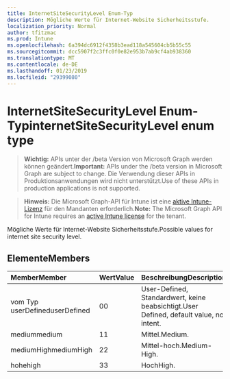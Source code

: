 ```yaml
---
title: InternetSiteSecurityLevel Enum-Typ
description: Mögliche Werte für Internet-Website Sicherheitsstufe.
localization_priority: Normal
author: tfitzmac
ms.prod: Intune
ms.openlocfilehash: 6a394dc6912f4358b3ead118a545604cb5b55c55
ms.sourcegitcommit: dcc5907f2c3ffc0f0e82e953b7ab9cf4ab938360
ms.translationtype: MT
ms.contentlocale: de-DE
ms.lasthandoff: 01/23/2019
ms.locfileid: "29399080"
---
```

# <a name="internetsitesecuritylevel-enum-type"></a><span data-ttu-id="5ea26-103">InternetSiteSecurityLevel Enum-Typ</span><span class="sxs-lookup"><span data-stu-id="5ea26-103">internetSiteSecurityLevel enum type</span></span>

> <span data-ttu-id="5ea26-104">**Wichtig:** APIs unter der /beta Version von Microsoft Graph werden können geändert.</span><span class="sxs-lookup"><span data-stu-id="5ea26-104">**Important:** APIs under the /beta version in Microsoft Graph are subject to change.</span></span> <span data-ttu-id="5ea26-105">Die Verwendung dieser APIs in Produktionsanwendungen wird nicht unterstützt.</span><span class="sxs-lookup"><span data-stu-id="5ea26-105">Use of these APIs in production applications is not supported.</span></span>

> <span data-ttu-id="5ea26-106">**Hinweis:** Die Microsoft Graph-API für Intune ist eine [aktive Intune-Lizenz](https://go.microsoft.com/fwlink/?linkid=839381) für den Mandanten erforderlich.</span><span class="sxs-lookup"><span data-stu-id="5ea26-106">**Note:** The Microsoft Graph API for Intune requires an [active Intune license](https://go.microsoft.com/fwlink/?linkid=839381) for the tenant.</span></span>

<span data-ttu-id="5ea26-107">Mögliche Werte für Internet-Website Sicherheitsstufe.</span><span class="sxs-lookup"><span data-stu-id="5ea26-107">Possible values for internet site security level.</span></span>

## <a name="members"></a><span data-ttu-id="5ea26-108">Elemente</span><span class="sxs-lookup"><span data-stu-id="5ea26-108">Members</span></span>
|<span data-ttu-id="5ea26-109">Member</span><span class="sxs-lookup"><span data-stu-id="5ea26-109">Member</span></span>|<span data-ttu-id="5ea26-110">Wert</span><span class="sxs-lookup"><span data-stu-id="5ea26-110">Value</span></span>|<span data-ttu-id="5ea26-111">Beschreibung</span><span class="sxs-lookup"><span data-stu-id="5ea26-111">Description</span></span>|
|:---|:---|:---|
|<span data-ttu-id="5ea26-112">vom Typ userDefined</span><span class="sxs-lookup"><span data-stu-id="5ea26-112">userDefined</span></span>|<span data-ttu-id="5ea26-113">0</span><span class="sxs-lookup"><span data-stu-id="5ea26-113">0</span></span>|<span data-ttu-id="5ea26-114">User-Defined, Standardwert, keine beabsichtigt.</span><span class="sxs-lookup"><span data-stu-id="5ea26-114">User Defined, default value, no intent.</span></span>|
|<span data-ttu-id="5ea26-115">medium</span><span class="sxs-lookup"><span data-stu-id="5ea26-115">medium</span></span>|<span data-ttu-id="5ea26-116">1</span><span class="sxs-lookup"><span data-stu-id="5ea26-116">1</span></span>|<span data-ttu-id="5ea26-117">Mittel.</span><span class="sxs-lookup"><span data-stu-id="5ea26-117">Medium.</span></span>|
|<span data-ttu-id="5ea26-118">mediumHigh</span><span class="sxs-lookup"><span data-stu-id="5ea26-118">mediumHigh</span></span>|<span data-ttu-id="5ea26-119">2</span><span class="sxs-lookup"><span data-stu-id="5ea26-119">2</span></span>|<span data-ttu-id="5ea26-120">Mittel-hoch.</span><span class="sxs-lookup"><span data-stu-id="5ea26-120">Medium-High.</span></span>|
|<span data-ttu-id="5ea26-121">hohe</span><span class="sxs-lookup"><span data-stu-id="5ea26-121">high</span></span>|<span data-ttu-id="5ea26-122">3</span><span class="sxs-lookup"><span data-stu-id="5ea26-122">3</span></span>|<span data-ttu-id="5ea26-123">Hoch</span><span class="sxs-lookup"><span data-stu-id="5ea26-123">High.</span></span>|




